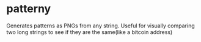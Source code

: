 # patterny
Generates patterns as PNGs from any string. Useful for visually comparing two long strings to see if they are the same(like a bitcoin address)

